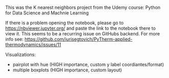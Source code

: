 This was the K nearest neighbors project from the Udemy course: Python for Data Science and Machnie Learning

If there is a problem opening the notebook, please go to https://nbviewer.jupyter.org/ and paste the link to the notebook there to view it. This seems to be a recurring issue on GitHubs backend. For more info see: https://github.com/iurisegtovich/PyTherm-applied-thermodynamics/issues/11

Visualizations:
- pairplot with hue (HIGH importance, custom y label coordiantes/format)
- multiple boxplots (HIGH importance, custom layout)
